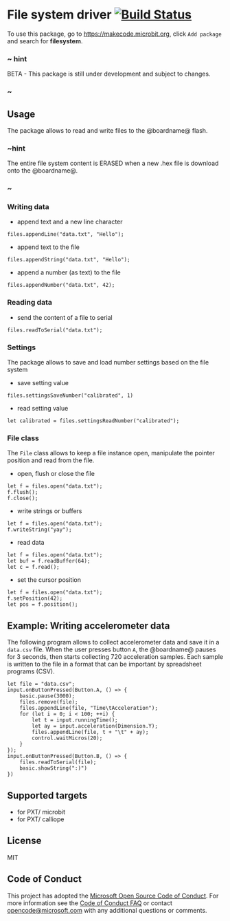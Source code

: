 # File system driver [![Build Status](https://travis-ci.org/Microsoft/pxt-filesystem.svg?branch=master)](https://travis-ci.org/Microsoft/pxt-filesystem)

To use this package, go to https://makecode.microbit.org, click ``Add package`` and search for **filesystem**.

### ~ hint

BETA - This package is still under development and subject to changes.

### ~

## Usage

The package allows to read and write files to the @boardname@ flash.

### ~hint

The entire file system content is ERASED when a new .hex file is download onto the @boardname@.

### ~

### Writing data

* append text and a new line character

```blocks
files.appendLine("data.txt", "Hello");
```

* append text to the file

```blocks
files.appendString("data.txt", "Hello");
```

* append a number (as text) to the file

```blocks
files.appendNumber("data.txt", 42);
```

### Reading data

* send the content of a file to serial

```blocks
files.readToSerial("data.txt");
```

### Settings

The package allows to save and load number settings based on the file system

* save setting value

```blocks
files.settingsSaveNumber("calibrated", 1)
```

* read setting value

```blocks
let calibrated = files.settingsReadNumber("calibrated");
```

### File class

The ``File`` class allows to keep a file instance open, manipulate the pointer position and read from the file.


* open, flush or close the file

```blocks
let f = files.open("data.txt");
f.flush();
f.close();
```

* write strings or buffers
```blocks
let f = files.open("data.txt");
f.writeString("yay");
```

* read data
```blocks
let f = files.open("data.txt");
let buf = f.readBuffer(64);
let c = f.read();
```

* set the cursor position

```blocks
let f = files.open("data.txt");
f.setPosition(42);
let pos = f.position();
```

## Example: Writing accelerometer data

The following program allows to collect accelerometer data and save it in a ``data.csv`` file. 
When the user presses button ``A``, the @boardname@ pauses for 3 seconds, then starts collecting 720 acceleration samples.
Each sample is written to the file in a format that can be important by spreadsheet programs (CSV).

```blocks
let file = "data.csv";
input.onButtonPressed(Button.A, () => {    
    basic.pause(3000);
    files.remove(file);
    files.appendLine(file, "Time\tAcceleration");
    for (let i = 0; i < 100; ++i) {
        let t = input.runningTime();
        let ay = input.acceleration(Dimension.Y);
        files.appendLine(file, t + "\t" + ay);
        control.waitMicros(20);
    }
});
input.onButtonPressed(Button.B, () => {
    files.readToSerial(file);
    basic.showString(":)")
})
```

## Supported targets

* for PXT/ microbit
* for PXT/ calliope

## License

MIT

## Code of Conduct

This project has adopted the [Microsoft Open Source Code of Conduct](https://opensource.microsoft.com/codeofconduct/). For more information see the [Code of Conduct FAQ](https://opensource.microsoft.com/codeofconduct/faq/) or contact [opencode@microsoft.com](mailto:opencode@microsoft.com) with any additional questions or comments.
